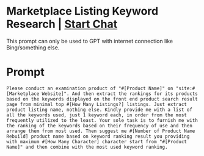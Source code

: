 

# Marketplace Listing Keyword Research | [Start Chat](https://gptcall.net/chat.html?data=%7B%22contact%22%3A%7B%22id%22%3A%2239b71f97-e214-477d-b951-2bcec5ab31ac%22%2C%22flow%22%3Atrue%7D%7D)
This prompt can only be used to GPT with internet connection like Bing/something else.

# Prompt

```
Please conduct an examination product of "#[Product Name]" on "site:#[Marketplace Website]". And then extract the rankings for its products based on the keywords displayed on the front end product search result page from minimal top #[How Many Listings?] listings. Just extract product listing name, nothing else. Kindly provide me with a list of all the keywords used, just 1 keyword each, in order from the most frequently utilized to the least. Your sole task is to furnish me with the ranking of the keywords based on their frequency of use and then arrange them from most used. Then suggest me #[Number of Product Name Rebuild] product name based on keyword ranking result you providing with maximum #[How Many Character] character start from "#[Product Name]" and then combine with the most used keyword ranking.
```





